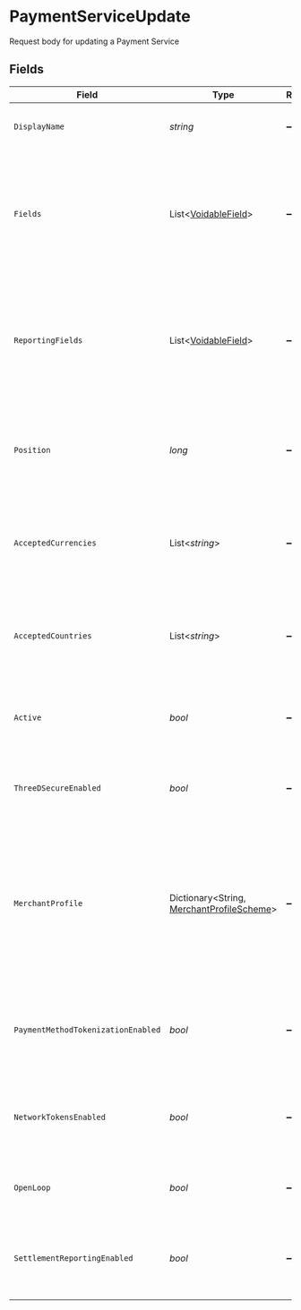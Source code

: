 # PaymentServiceUpdate

Request body for updating a Payment Service


## Fields

| Field                                                                                                                                         | Type                                                                                                                                          | Required                                                                                                                                      | Description                                                                                                                                   | Example                                                                                                                                       |
| --------------------------------------------------------------------------------------------------------------------------------------------- | --------------------------------------------------------------------------------------------------------------------------------------------- | --------------------------------------------------------------------------------------------------------------------------------------------- | --------------------------------------------------------------------------------------------------------------------------------------------- | --------------------------------------------------------------------------------------------------------------------------------------------- |
| `DisplayName`                                                                                                                                 | *string*                                                                                                                                      | :heavy_minus_sign:                                                                                                                            | The display name for the payment service.                                                                                                     | Stripe                                                                                                                                        |
| `Fields`                                                                                                                                      | List<[VoidableField](../../Models/Components/VoidableField.md)>                                                                               | :heavy_minus_sign:                                                                                                                            | The non-secret credential fields that have been configured for this payment service. Any secret fields are omitted.                           |                                                                                                                                               |
| `ReportingFields`                                                                                                                             | List<[VoidableField](../../Models/Components/VoidableField.md)>                                                                               | :heavy_minus_sign:                                                                                                                            | The non-secret reporting fields that have been configured for this payment service. Any secret fields are omitted.                            |                                                                                                                                               |
| `Position`                                                                                                                                    | *long*                                                                                                                                        | :heavy_minus_sign:                                                                                                                            | Deprecated field used to define the order in which to process payment services                                                                | 1                                                                                                                                             |
| `AcceptedCurrencies`                                                                                                                          | List<*string*>                                                                                                                                | :heavy_minus_sign:                                                                                                                            | A list of currencies for which this service is enabled, in ISO 4217 three-letter code format.                                                 | [<br/>"USD",<br/>"EUR",<br/>"GBP"<br/>]                                                                                                       |
| `AcceptedCountries`                                                                                                                           | List<*string*>                                                                                                                                | :heavy_minus_sign:                                                                                                                            | A list of countries for which this service is enabled, in ISO two-letter code format.                                                         | [<br/>"US",<br/>"DE",<br/>"GB"<br/>]                                                                                                          |
| `Active`                                                                                                                                      | *bool*                                                                                                                                        | :heavy_minus_sign:                                                                                                                            | Defines if this payment service is currently active.                                                                                          | true                                                                                                                                          |
| `ThreeDSecureEnabled`                                                                                                                         | *bool*                                                                                                                                        | :heavy_minus_sign:                                                                                                                            | Defines if this payment service has 3DS enabled.                                                                                              | true                                                                                                                                          |
| `MerchantProfile`                                                                                                                             | Dictionary<String, [MerchantProfileScheme](../../Models/Components/MerchantProfileScheme.md)>                                                 | :heavy_minus_sign:                                                                                                                            | An object containing a key for each supported card schemes, and for each key an object with the 3DS profile for this service for that scheme. |                                                                                                                                               |
| `PaymentMethodTokenizationEnabled`                                                                                                            | *bool*                                                                                                                                        | :heavy_minus_sign:                                                                                                                            | Defines if this payment service support payment method tokenization.                                                                          | true                                                                                                                                          |
| `NetworkTokensEnabled`                                                                                                                        | *bool*                                                                                                                                        | :heavy_minus_sign:                                                                                                                            | Defines if this payment service supports network tokens.                                                                                      | true                                                                                                                                          |
| `OpenLoop`                                                                                                                                    | *bool*                                                                                                                                        | :heavy_minus_sign:                                                                                                                            | Defines if this payment service is open loop.                                                                                                 | true                                                                                                                                          |
| `SettlementReportingEnabled`                                                                                                                  | *bool*                                                                                                                                        | :heavy_minus_sign:                                                                                                                            | Defines if this payment service has settlement reporting enabled.                                                                             | true                                                                                                                                          |